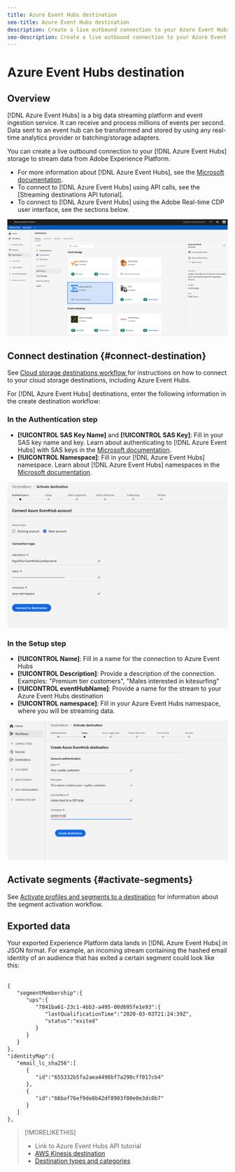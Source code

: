 ```yaml
---
title: Azure Event Hubs destination
seo-title: Azure Event Hubs destination
description: Create a live outbound connection to your Azure Event Hubs storage to stream data from Experience Platform.
seo-description: Create a live outbound connection to your Azure Event Hubs storage to stream data from Experience Platform.
---
```


# Azure Event Hubs destination

## Overview

[!DNL Azure Event Hubs] is a big data streaming platform and event ingestion service. It can receive and process millions of events per second. Data sent to an event hub can be transformed and stored by using any real-time analytics provider or batching/storage adapters.

You can create a live outbound connection to your [!DNL Azure Event Hubs] storage to stream data from Adobe Experience Platform.

* For more information about [!DNL Azure Event Hubs], see the [Microsoft documentation](https://docs.microsoft.com/en-us/azure/event-hubs/event-hubs-about).
* To connect to [!DNL Azure Event Hubs] using API calls, see the [Streaming destinations API tutorial].
* To connect to [!DNL Azure Event Hubs] using the Adobe Real-time CDP user interface, see the sections below.

![AWS Kinesis in the UI](/help/rtcdp/destinations/assets/azure-event-hubs-destination.png)

## Connect destination {#connect-destination}

See [Cloud storage destinations workflow ](/help/rtcdp/destinations/cloud-storage-destinations-workflow.md)for instructions on how to connect to your cloud storage destinations, including Azure Event Hubs. 

For [!DNL Azure Event Hubs] destinations, enter the following information in the create destination workflow:

### In the Authentication step

* **[!UICONTROL SAS Key Name]** and **[!UICONTROL SAS Key]**: Fill in your SAS key name and key. Learn about authenticating to [!DNL Azure Event Hubs] with SAS keys in the [Microsoft documentation](https://docs.microsoft.com/en-us/azure/event-hubs/authenticate-shared-access-signature).
* **[!UICONTROL Namespace]**: Fill in your [!DNL Azure Event Hubs] namespace. Learn about [!DNL Azure Event Hubs] namespaces in the [Microsoft documentation](https://docs.microsoft.com/en-us/azure/event-hubs/event-hubs-create#create-an-event-hubs-namespace).

![Input required in the authentication step](/help/rtcdp/destinations/assets/event-hubs-authentication-step.png)

### In the Setup step

* **[!UICONTROL Name]**: Fill in a name for the connection to Azure Event Hubs
* **[!UICONTROL Description]**: Provide a description of the connection.  Examples: "Premium tier customers", "Males interested in kitesurfing"
* **[!UICONTROL eventHubName]**: Provide a name for the stream to your Azure Event Hubs destination
* **[!UICONTROL namespace]**: Fill in your Azure Event Hubs namespace, where you will be streaming data. 

![Data required in the setup step](/help/rtcdp/destinations/assets/event-hubs-setup-step.png)

## Activate segments {#activate-segments}

See [Activate profiles and segments to a destination](/help/rtcdp/destinations/activate-destinations.md) for information about the segment activation workflow.


## Exported data

Your exported Experience Platform data lands in [!DNL Azure Event Hubs] in JSON format. For example, an incoming stream containing the hashed email identity of an audience that has exited a certain segment could look like this:

```

{
   "segmentMembership":{
      "ups":{
         "7841ba61-23c1-4bb3-a495-00d695fe1e93":{
            "lastQualificationTime":"2020-03-03T21:24:39Z",
            "status":"exited"
         }
      }
   }
},
"identityMap":{
   "email_lc_sha256":[
      {
         "id":"655332b5fa2aea4498bf7a290cff017cb4"
      },
      {
         "id":"66baf76ef9de8b42df8903f00e0e3dc0b7"
      }
   ]
},

```



>[!MORELIKETHIS]
>
>* Link to Azure Event Hubs API tutorial
>* [AWS Kinesis destination](/help/rtcdp/destinations/aws-kinesis-destination.md)
>* [Destination types and categories](/help/rtcdp/destinations/destination-types.md) 